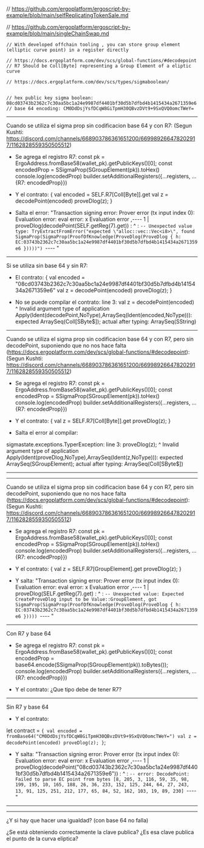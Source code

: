 
// https://github.com/ergoplatform/ergoscript-by-example/blob/main/selfReplicatingTokenSale.md

// https://github.com/ergoplatform/ergoscript-by-example/blob/main/singleChainSwap.md


    // With developed offchain tooling , you can store group element (elliptic curve point) in a register directly

    // https://docs.ergoplatform.com/dev/scs/global-functions/#decodepoint
    // R7 Should be Coll[Byte] representing a Group Element of a eliptic curve

    // https://docs.ergoplatform.com/dev/scs/types/sigmaboolean/


    // hex public key sigma boolean: 08cd03743b2362c7c30aa5bc1a24e9987df4401bf30d5b7dfbd4b1415434a2671359e6
    // base 64 encoding: CM0DdDsjYsfDCqW8GiTpmH30QBvzDVt9+9SxQVQ0omcTWeY=



----

Cuando se utiliza el sigma prop sin codificacion base 64 y con R7:
(Segun Kushti: https://discord.com/channels/668903786361651200/669989266478202917/1162828559350505512)

- Se agrega el registro R7: 
const pk = ErgoAddress.fromBase58(wallet_pk).getPublicKeys()[0];
    const encodedProp = SSigmaProp(SGroupElement(pk)).toHex()
    console.log(encodedProp)
    builder.setAdditionalRegisters({...registers, ...{R7: encodedProp}})

- Y el contrato:
{
    val encoded = SELF.R7[Coll[Byte]].get
    val z = decodePoint(encoded)
    proveDlog(z);
}

- Salta el error:
"Transaction signing error: Prover error (tx input index 0): Evaluation error: eval error:   x Evaluation error
   ,----
 1 | proveDlog(decodePoint(SELF.getReg(7).get))
   : ^
   : `-- Unexpected value type: TryExtractFromError("expected \"alloc::vec::Vec<i8>\", found SigmaProp(SigmaProp(ProofOfKnowledge(ProveDlog(ProveDlog { h: EC:03743b2362c7c30aa5bc1a24e9987df4401bf30d5b7dfbd4b1415434a2671359e6 }))))")
   `----
"



-------

Si se utiliza sin base 64 y sin R7:


- El contrato:
{
    val encoded = "08cd03743b2362c7c30aa5bc1a24e9987df4401bf30d5b7dfbd4b1415434a2671359e6"
    val z = decodePoint(encoded)
    proveDlog(z);
}


- No se puede compilar el contrato:
line 3:     val z = decodePoint(encoded)
                    ^
Invalid argument type of application Apply(Ident(decodePoint,NoType),ArraySeq(Ident(encoded,NoType))): expected ArraySeq(Coll[SByte$]); actual after typing: ArraySeq(SString)


----

Cuando se utiliza el sigma prop sin codificacion base 64 y con R7, pero sin decodePoint, suponiendo que no nos hace falta (https://docs.ergoplatform.com/dev/scs/global-functions/#decodepoint):
(Segun Kushti: https://discord.com/channels/668903786361651200/669989266478202917/1162828559350505512)

- Se agrega el registro R7: 
const pk = ErgoAddress.fromBase58(wallet_pk).getPublicKeys()[0];
    const encodedProp = SSigmaProp(SGroupElement(pk)).toHex()
    console.log(encodedProp)
    builder.setAdditionalRegisters({...registers, ...{R7: encodedProp}})

- Y el contrato:
{
    val z = SELF.R7[Coll[Byte]].get
    proveDlog(z);
}


- Salta el error al compilar:

sigmastate.exceptions.TyperException: 
line 3:     proveDlog(z);
            ^
Invalid argument type of application Apply(Ident(proveDlog,NoType),ArraySeq(Ident(z,NoType))): expected ArraySeq(SGroupElement); actual after typing: ArraySeq(Coll[SByte$])


-----


----

Cuando se utiliza el sigma prop sin codificacion base 64 y con R7, pero sin decodePoint, suponiendo que no nos hace falta (https://docs.ergoplatform.com/dev/scs/global-functions/#decodepoint):
(Segun Kushti: https://discord.com/channels/668903786361651200/669989266478202917/1162828559350505512)

- Se agrega el registro R7: 
const pk = ErgoAddress.fromBase58(wallet_pk).getPublicKeys()[0];
    const encodedProp = SSigmaProp(SGroupElement(pk)).toHex()
    console.log(encodedProp)
    builder.setAdditionalRegisters({...registers, ...{R7: encodedProp}})

- Y el contrato:
{
    val z = SELF.R7[GroupElement].get
    proveDlog(z);
}


- Y salta:
"Transaction signing error: Prover error (tx input index 0): Evaluation error: eval error:   x Evaluation error
   ,----
 1 | proveDlog(SELF.getReg(7).get)
   : ^
   : `-- Unexpected value: Expected CreateProveDlog input to be Value::GroupElement, got SigmaProp(SigmaProp(ProofOfKnowledge(ProveDlog(ProveDlog { h: EC:03743b2362c7c30aa5bc1a24e9987df4401bf30d5b7dfbd4b1415434a2671359e6 }))))
   `----
"

------

Con R7 y base 64

- Se agrega el registro R7: 
const pk = ErgoAddress.fromBase58(wallet_pk).getPublicKeys()[0];
    const encodedProp = base64.encode(SSigmaProp(SGroupElement(pk)).toBytes());
    console.log(encodedProp)
    builder.setAdditionalRegisters({...registers, ...{R7: encodedProp}})


- Y el contrato:
¿Que tipo debe de tener R7?

------

Sin R7 y base 64


- Y el contrato:

let contract = `{
    val encoded = fromBase64("CM0DdDsjYsfDCqW8GiTpmH30QBvzDVt9+9SxQVQ0omcTWeY=")
    val z = decodePoint(encoded)
    proveDlog(z);
}`;

- Y salta:
"Transaction signing error: Prover error (tx input index 0): Evaluation error: eval error:   x Evaluation error
   ,----
 1 | proveDlog(decodePoint("08cd03743b2362c7c30aa5bc1a24e9987df4401bf30d5b7dfbd4b1415434a2671359e6"))
   : ^
   : `-- error: DecodePoint: Failed to parse EC point from bytes [8, 205, 3, 116, 59, 35, 98, 199, 195, 10, 165, 188, 26, 36, 233, 152, 125, 244, 64, 27, 243, 13, 91, 125, 251, 212, 177, 65, 84, 52, 162, 103, 19, 89, 230]
   `----
"

--------
--------


¿Y si hay que hacer una igualdad? (con base 64 no falla)

¿Se está obteniendo correctamente la clave publica? ¿Es esa clave publica el punto de la curva eliptica?

